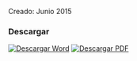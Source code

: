
Creado: Junio 2015

### Descargar

<a href="#"><img src="../imagenes/icono-word.png" alt="Descargar Word"></a> <a href="reglamento-interior-transito-vialidad.pdf"><img src="../imagenes/icono-pdf.png" alt="Descargar PDF"></a>
